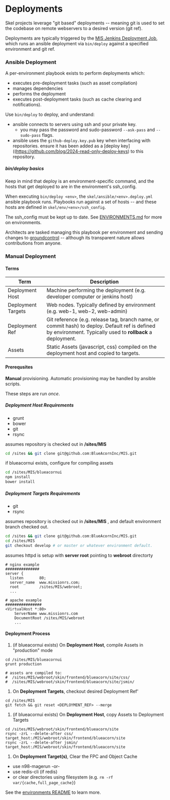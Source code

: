 Deployments
===========

Skel projects leverage "git based" deployments -- meaning git is used
to set the codebase on remote webservers to a desired version (git ref).

Deployments are typically triggered by the [MIS Jenkins Deployment Job](http://jenkins.badevops.com/job/MIS/), which runs an
ansible deployment via `bin/deploy` against a specified environment and git ref.


### Ansible Deployment

A per-environment playbook exists to perform deployments which:
  * executes pre-deployment tasks (such as asset compilation)
  * manages dependencies
  * performs the deployment
  * executes post-deployment tasks (such as cache clearing and notifications).


Use `bin/deploy` to deploy, and understand:

* ansible connects to servers using ssh and your private key.
  * you may pass the password and sudo-password `--ask-pass` and `--sudo-pass` flags.
* ansible uses the `github-deploy.key.pub` key when interfacing with repositories. ensure it
   has been added as a [deploy key]((https://github.com/blog/2024-read-only-deploy-keys) to this repository.

##### bin/deploy basics

Keep in mind that deploy is an environment-specific command, and the hosts that get deployed to are in the environment's
ssh_config. 

When executing `bin/deploy <env>`, the `skel/ansible/<env>.deploy.yml` ansible playbook runs. Playbooks run against
a set of hosts -- and these hosts are defined in `skel/env/<env>/ssh_config`. 

The ssh_config must be kept up to date. See [ENVIRONMENTS.md](ENVIRONMENTS.md) for more on environments.

Architects are tasked managing this playbook per environment and
sending changes to [groundcontrol](docs/SKEL.md#groundcontrol) -- although
its transparent nature allows contributions from anyone.



### Manual Deployment


#### Terms
Term | Description
---- | -----------
Deployment Host | Machine performing the deployment (e.g. developer computer or jenkins host)
Deployment Targets | Web nodes. Typically defined by environment (e.g. web-1, web-2, web-admin)
Deployment Ref | Git reference (e.g. release tag, branch name, or commit hash) to deploy. Default ref is defined by environment. Typically used to __rollback__ a deployment.
Assets | Static Assets (javascript, css) compiled on the deployment host and copied to targets.

#### Prerequsites

**Manual** provisioning. Automatic provisioning may be handled by ansible scripts.

These steps are run _once_.

##### Deployment Host Requirements
 * grunt
 * bower
 * git
 * rsync

assumes repository is checked out in __/sites/MIS__
```sh
cd /sites && git clone git@github.com:BlueAcornInc/MIS.git
```

if blueacornui exists, configure for compiling assets
```sh
cd /sites/MIS/blueacornui
npm install
bower install
```

##### Deployment Targets Requirements
 * git
 * rsync

assumes repository is checked out in __/sites/MIS__ , and default environment branch checked out.
```sh
cd /sites && git clone git@github.com:BlueAcornInc/MIS.git
cd /sites/MIS
git checkout develop # or master or whatever environment default.
```

assumes httpd is setup with __server root__ pointing to __webroot__ directorty
```
# nginx example
###############
server {
  listen       80;
  server_name  www.missionrs.com;
  root         /sites/MIS/webroot;
  ...

# apache example
################
<VirtualHost *:80>
	ServerName www.missionrs.com
	DocumentRoot /sites/MIS/webroot
	...
```

#### Deployment Process

1. (if blueacornui exists) On __Deployment Host__, compile Assets in "production" mode
  ```
  cd /sites/MIS/blueacornui
  grunt production

  # assets are compiled to:
  #  /sites/MIS/webroot/skin/frontend/blueacorn/site/css/
  #  /sites/MIS/webroot/skin/frontend/blueacorn/site/jsmin/
  ```

1. On __Deployment Targets__, checkout desired Deployment Ref'
  ```
  cd /sites/MIS
  git fetch && git reset <DEPLOYMENT_REF> --merge
  ```

1. (if blueacornui exists) On __Deployment Host__, copy Assets to Deployment Targets
  ```
  cd /sites/MIS/webroot/skin/frontend/blueacorn/site
  rsync -zrL --delete-after css/ target_host:/MIS/webroot/skin/frontend/blueacorn/site
  rsync -zrL --delete-after jsmin/ target_host:/MIS/webroot/skin/frontend/blueacorn/site
  ```
1. On __Deployment Target(s)__, Clear the FPC and Object Cache
  * use n98-magerun -or-
  * use redis-cli (if redis)
  * or clear directories using filesystem (e.g. `rm -rf var/{cache,full_page_cache}`)


See the [environments README](docs/ENVIRONMENTS.md) to learn more.
